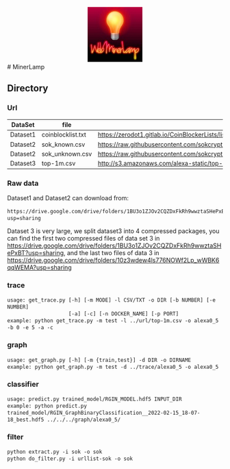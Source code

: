 <div align="center">
 <img src="res/WebMinerLamp.jpg">
</div>
# MinerLamp

## Directory

### Url

| DataSet |  file   | source  |
|  ----  |  ----  | ----  |
| Dataset1 | coinblocklist.txt  | https://zerodot1.gitlab.io/CoinBlockerLists/list_browser.txt |
| Dataset2 | sok_known.csv  | https://raw.githubusercontent.com/sokcryptojacking/SoK/main/PublicWWW%20Dataset/known_service_provider_domain_list.csv |
| Dataset2 | sok_unknown.csv | https://raw.githubusercontent.com/sokcryptojacking/SoK/main/PublicWWW%20Dataset/unknown_service_provider_domain_list.csv |
| Dataset3 | top-1m.csv | http://s3.amazonaws.com/alexa-static/top-1m.csv.zip |

### Raw data
Dataset1 and Dataset2 can download from:
```shell script
https://drive.google.com/drive/folders/1BU3o1ZJOv2CQZDxFkRh9wwztaSHePxBT?usp=sharing
```
Dataset 3 is very large, we split dataset3 into 4 compressed packages, you can find the first two compressed files of data set 3 in https://drive.google.com/drive/folders/1BU3o1ZJOv2CQZDxFkRh9wwztaSHePxBT?usp=sharing, and the last two files of data 3 in https://drive.google.com/drive/folders/10z3wdew4ls776NOWf2Lp_wWBK6qqWEMA?usp=sharing

### trace

```shell script
usage: get_trace.py [-h] [-m MODE] -l CSV/TXT -o DIR [-b NUMBER] [-e NUMBER]
                    [-a] [-c] [-n DOCKER_NAME] [-p PORT]
example: python get_trace.py -m test -l ../url/top-1m.csv -o alexa0_5 -b 0 -e 5 -a -c
```

### graph

```shell script
usage: get_graph.py [-h] [-m {train,test}] -d DIR -o DIRNAME
example: python get_graph.py -m test -d ../trace/alexa0_5 -o alexa0_5
```

### classifier

```shell script
usage: predict.py trained_model/RGIN_MODEL.hdf5 INPUT_DIR
example: python predict.py trained_model/RGIN_GraphBinaryClassification__2022-02-15_18-07-18_best.hdf5 ../../../graph/alexa0_5/
```

### filter

```shell script
python extract.py -i sok -o sok
python do_filter.py -i urllist-sok -o sok
```
